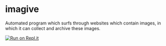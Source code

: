 # imagive
Automated program which surfs through websites which contain images, in which it can collect and archive these images.

[![Run on Repl.it](https://repl.it/badge/github/schwarzercm/imagive)](https://repl.it/github/schwarzercm/imagive)
